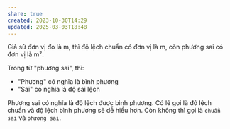 ```yaml
---
share: true
created: 2023-10-30T14:29
updated: 2025-03-03T18:48
---
```

Giả sử đơn vị đo là m, thì độ lệch chuẩn có đơn vị là m, còn phương sai có đơn vị là m².

Trong từ "phương sai", thì:
- "Phương" có nghĩa là bình phương
- "Sai" có nghĩa là độ sai lệch

Phương sai có nghĩa là độ lệch được bình phương. Có lẽ gọi là độ lệch chuẩn và độ lệch bình phương sẽ dễ hiểu hơn. Còn không thì gọi là `chuẩn sai` và `phương sai`.
